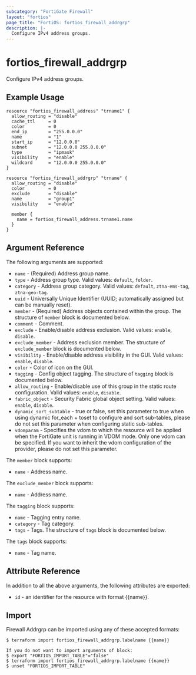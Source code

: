 ```yaml
---
subcategory: "FortiGate Firewall"
layout: "fortios"
page_title: "FortiOS: fortios_firewall_addrgrp"
description: |-
  Configure IPv4 address groups.
---
```


# fortios_firewall_addrgrp
Configure IPv4 address groups.

## Example Usage

```hcl
resource "fortios_firewall_address" "trname1" {
  allow_routing = "disable"
  cache_ttl     = 0
  color         = 0
  end_ip        = "255.0.0.0"
  name          = "1"
  start_ip      = "12.0.0.0"
  subnet        = "12.0.0.0 255.0.0.0"
  type          = "ipmask"
  visibility    = "enable"
  wildcard      = "12.0.0.0 255.0.0.0"
}

resource "fortios_firewall_addrgrp" "trname" {
  allow_routing = "disable"
  color         = 0
  exclude       = "disable"
  name          = "group1"
  visibility    = "enable"

  member {
    name = fortios_firewall_address.trname1.name
  }
}
```

## Argument Reference

The following arguments are supported:

* `name` - (Required) Address group name.
* `type` - Address group type. Valid values: `default`, `folder`.
* `category` - Address group category. Valid values: `default`, `ztna-ems-tag`, `ztna-geo-tag`.
* `uuid` - Universally Unique Identifier (UUID; automatically assigned but can be manually reset).
* `member` - (Required) Address objects contained within the group. The structure of `member` block is documented below.
* `comment` - Comment.
* `exclude` - Enable/disable address exclusion. Valid values: `enable`, `disable`.
* `exclude_member` - Address exclusion member. The structure of `exclude_member` block is documented below.
* `visibility` - Enable/disable address visibility in the GUI. Valid values: `enable`, `disable`.
* `color` - Color of icon on the GUI.
* `tagging` - Config object tagging. The structure of `tagging` block is documented below.
* `allow_routing` - Enable/disable use of this group in the static route configuration. Valid values: `enable`, `disable`.
* `fabric_object` - Security Fabric global object setting. Valid values: `enable`, `disable`.
* `dynamic_sort_subtable` - true or false, set this parameter to true when using dynamic for_each + toset to configure and sort sub-tables, please do not set this parameter when configuring static sub-tables.
* `vdomparam` - Specifies the vdom to which the resource will be applied when the FortiGate unit is running in VDOM mode. Only one vdom can be specified. If you want to inherit the vdom configuration of the provider, please do not set this parameter.

The `member` block supports:

* `name` - Address name.

The `exclude_member` block supports:

* `name` - Address name.

The `tagging` block supports:

* `name` - Tagging entry name.
* `category` - Tag category.
* `tags` - Tags. The structure of `tags` block is documented below.

The `tags` block supports:

* `name` - Tag name.


## Attribute Reference

In addition to all the above arguments, the following attributes are exported:
* `id` - an identifier for the resource with format {{name}}.

## Import

Firewall Addrgrp can be imported using any of these accepted formats:
```
$ terraform import fortios_firewall_addrgrp.labelname {{name}}

If you do not want to import arguments of block:
$ export "FORTIOS_IMPORT_TABLE"="false"
$ terraform import fortios_firewall_addrgrp.labelname {{name}}
$ unset "FORTIOS_IMPORT_TABLE"
```
